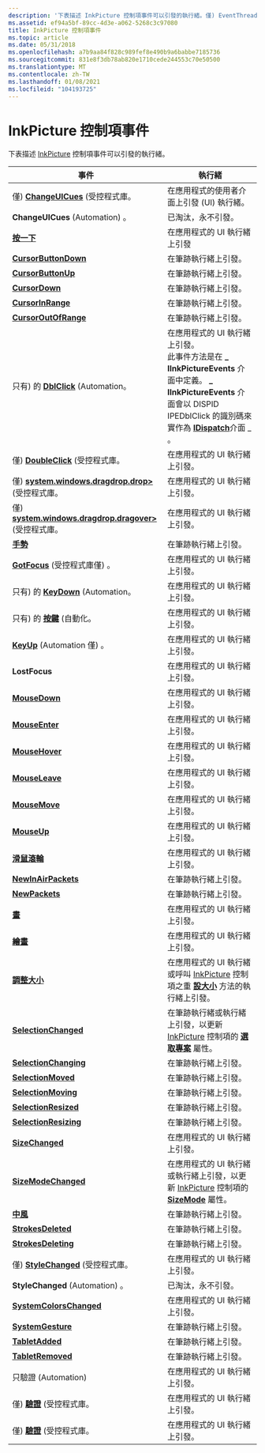```yaml
---
description: '下表描述 InkPicture 控制項事件可以引發的執行緒。僅) EventThreadsChangeUICues (受控程式庫。在應用程式的使用者介面上引發 (UI) 執行緒。ChangeUICues (Automation) 。已淘汰，永不引發。ClickFires 在應用程式 UI 上 threadCursorButtonDownFires 的筆墨線程上。筆墨線程上的 CursorButtonUpFires。筆墨線程上的 CursorDownFires。筆墨線程上的 CursorInRangeFires。筆墨線程上的 CursorOutOfRangeFires。只有) 的 DblClick (Automation。在應用程式的 UI 執行緒上引發。此事件方法是在 \_ IInkPictureEvents 介面中定義。 \_IInkPictureEvents 介面會以 DISPID IPEDblClick 的識別碼來實作為 IDispatch 介面 \_ 。 DoubleClick (受控程式庫僅) 。在應用程式的 UI 執行緒上引發。僅) System.windows.dragdrop.drop> (受控程式庫。在應用程式的 UI 執行緒上引發。僅) System.windows.dragdrop.dragover> (受控程式庫。在應用程式的 UI 執行緒上引發。筆墨線程上的 GestureFires。GotFocus (受控程式庫僅) 。在應用程式的 UI 執行緒上引發。只有) 的 KeyDown (Automation。在應用程式的 UI 執行緒上引發。只有) 的按鍵 (自動化。在應用程式的 UI 執行緒上引發。KeyUp (Automation 僅) 。在應用程式的 UI 執行緒上引發。在應用程式的 UI 執行緒上 LostFocusFires。在應用程式的 UI 執行緒上 MouseDownFires。在應用程式的 UI 執行緒上 MouseEnterFires。在應用程式的 UI 執行緒上 MouseHoverFires。在應用程式的 UI 執行緒上 MouseLeaveFires。在應用程式的 UI 執行緒上 MouseMoveFires。在應用程式的 UI 執行緒上 MouseUpFires。在應用程式的 UI 執行緒上 MouseWheelFires。筆墨線程上的 NewInAirPacketsFires。筆墨線程上的 NewPacketsFires。在應用程式的 UI 執行緒上 PaintedFires。在應用程式的 UI 執行緒上 PaintingFires。ResizeFires 在應用程式的 UI 執行緒上，或在呼叫 InkPicture 控制項之調整大小方法的執行緒上。SelectionChangedFires 筆墨線程或在更新 InkPicture 控制項之選取專案屬性的執行緒上。筆墨線程上的 SelectionChangingFires。筆墨線程上的 SelectionMovedFires。筆墨線程上的 SelectionMovingFires。筆墨線程上的 SelectionResizedFires。筆墨線程上的 SelectionResizingFires。在應用程式的 UI 執行緒上 SizeChangedFires。SizeModeChangedFires 在應用程式的 UI 執行緒上，或在更新 InkPicture 控制項之 SizeMode 屬性的執行緒上。筆墨線程上的 StrokeFires。筆墨線程上的 StrokesDeletedFires。筆墨線程上的 StrokesDeletingFires。僅) StyleChanged (受控程式庫。在應用程式的 UI 執行緒上引發。StyleChanged (Automation) 。已淘汰，絕對不會在應用程式的 UI 上 fires.SystemColorsChangedFires，thread.Sys筆墨線程上的 temGestureFires。筆墨線程上的 TabletAddedFires。筆墨線程上的 TabletRemovedFires。僅) 在應用程式的 UI 執行緒上引發，以驗證 (Automation。僅) 驗證 (受控程式庫。在應用程式的 UI 執行緒上引發。僅) 驗證 (受控程式庫。在應用程式的 UI 執行緒上引發。 '
ms.assetid: ef94a5bf-89cc-4d3e-a062-5268c3c97080
title: InkPicture 控制項事件
ms.topic: article
ms.date: 05/31/2018
ms.openlocfilehash: a7b9aa84f828c989fef8e490b9a6babbe7185736
ms.sourcegitcommit: 831e8f3db78ab820e1710cede244553c70e50500
ms.translationtype: MT
ms.contentlocale: zh-TW
ms.lasthandoff: 01/08/2021
ms.locfileid: "104193725"
---
```

# <a name="inkpicture-control-events"></a>InkPicture 控制項事件

下表描述 [InkPicture](inkpicture-control-reference.md) 控制項事件可以引發的執行緒。



| 事件                                                                                            | 執行緒                                                                                                                                                                                                                                                                                            |
|--------------------------------------------------------------------------------------------------|----------------------------------------------------------------------------------------------------------------------------------------------------------------------------------------------------------------------------------------------------------------------------------------------------|
| 僅) [**ChangeUICues**](/dotnet/api/system.windows.forms.control.changeuicues?view=netcore-3.1) (受控程式庫。 | 在應用程式的使用者介面上引發 (UI) 執行緒。<br/>                                                                                                                                                                                                                                  |
| **ChangeUICues** (Automation) 。                                                              | 已淘汰，永不引發。<br/>                                                                                                                                                                                                                                                                |
| [**按一下**](inkpicture-click.md)                                                                | 在應用程式的 UI 執行緒上引發<br/>                                                                                                                                                                                                                                                    |
| [**CursorButtonDown**](inkpicture-cursorbuttondown.md)                                          | 在筆跡執行緒上引發。<br/>                                                                                                                                                                                                                                                                |
| [**CursorButtonUp**](inkpicture-cursorbuttonup.md)                                              | 在筆跡執行緒上引發。<br/>                                                                                                                                                                                                                                                                |
| [**CursorDown**](inkpicture-cursordown.md)                                                      | 在筆跡執行緒上引發。<br/>                                                                                                                                                                                                                                                                |
| [**CursorInRange**](inkpicture-cursorinrange.md)                                                | 在筆跡執行緒上引發。<br/>                                                                                                                                                                                                                                                                |
| [**CursorOutOfRange**](inkpicture-cursoroutofrange.md)                                          | 在筆跡執行緒上引發。<br/>                                                                                                                                                                                                                                                                |
| 只有) 的 [**DblClick**](inkpicture-dblclick.md) (Automation。                                       | 在應用程式的 UI 執行緒上引發。<br/> 此事件方法是在 **\_ IInkPictureEvents** 介面中定義。 **\_ IInkPictureEvents** 介面會以 DISPID IPEDblClick 的識別碼來實作為 [**IDispatch**](/windows/win32/api/oaidl/nn-oaidl-idispatch)介面 \_ 。<br/> |
| 僅) [**DoubleClick**](/dotnet/api/system.windows.forms.control.doubleclick?view=netcore-3.1) (受控程式庫。   | 在應用程式的 UI 執行緒上引發。<br/>                                                                                                                                                                                                                                                   |
| 僅) [**system.windows.dragdrop.drop>**](/dotnet/api/system.windows.forms.control.dragdrop?view=netcore-3.1) (受控程式庫。         | 在應用程式的 UI 執行緒上引發。<br/>                                                                                                                                                                                                                                                   |
| 僅) [**system.windows.dragdrop.dragover>**](/dotnet/api/system.windows.forms.control.dragenter?view=netcore-3.1) (受控程式庫。        | 在應用程式的 UI 執行緒上引發。<br/>                                                                                                                                                                                                                                                   |
| [**手勢**](inkpicture-gesture.md)                                                            | 在筆跡執行緒上引發。<br/>                                                                                                                                                                                                                                                                |
| [**GotFocus**](/dotnet/api/system.windows.forms.control.gotfocus?view=netcore-3.1) (受控程式庫僅) 。         | 在應用程式的 UI 執行緒上引發。<br/>                                                                                                                                                                                                                                                   |
| 只有) 的 [**KeyDown**](inkpicture-keydown.md) (Automation。                                         | 在應用程式的 UI 執行緒上引發。<br/>                                                                                                                                                                                                                                                   |
| 只有) 的 [**按鍵**](inkpicture-keypress.md) (自動化。                                       | 在應用程式的 UI 執行緒上引發。<br/>                                                                                                                                                                                                                                                   |
| [**KeyUp**](inkpicture-keyup.md) (Automation 僅) 。                                             | 在應用程式的 UI 執行緒上引發。<br/>                                                                                                                                                                                                                                                   |
| **LostFocus**                                                                                    | 在應用程式的 UI 執行緒上引發。<br/>                                                                                                                                                                                                                                                   |
| [**MouseDown**](inkpicture-mousedown.md)                                                        | 在應用程式的 UI 執行緒上引發。<br/>                                                                                                                                                                                                                                                   |
| [**MouseEnter**](inkpicture-mouseenter.md)                                                      | 在應用程式的 UI 執行緒上引發。<br/>                                                                                                                                                                                                                                                   |
| [**MouseHover**](inkpicture-mousehover.md)                                                      | 在應用程式的 UI 執行緒上引發。<br/>                                                                                                                                                                                                                                                   |
| [**MouseLeave**](inkpicture-mouseleave.md)                                                      | 在應用程式的 UI 執行緒上引發。<br/>                                                                                                                                                                                                                                                   |
| [**MouseMove**](inkpicture-mousemove.md)                                                        | 在應用程式的 UI 執行緒上引發。<br/>                                                                                                                                                                                                                                                   |
| [**MouseUp**](inkpicture-mouseup.md)                                                            | 在應用程式的 UI 執行緒上引發。<br/>                                                                                                                                                                                                                                                   |
| [**滑鼠滾輪**](inkpicture-mousewheel.md)                                                      | 在應用程式的 UI 執行緒上引發。<br/>                                                                                                                                                                                                                                                   |
| [**NewInAirPackets**](inkpicture-newinairpackets.md)                                            | 在筆跡執行緒上引發。<br/>                                                                                                                                                                                                                                                                |
| [**NewPackets**](inkpicture-newpackets.md)                                                      | 在筆跡執行緒上引發。<br/>                                                                                                                                                                                                                                                                |
| [**畫**](inkpicture-painted.md)                                                            | 在應用程式的 UI 執行緒上引發。<br/>                                                                                                                                                                                                                                                   |
| [**繪畫**](inkpicture-painting.md)                                                          | 在應用程式的 UI 執行緒上引發。<br/>                                                                                                                                                                                                                                                   |
| [**調整大小**](inkpicture-resize.md)                                                              | 在應用程式的 UI 執行緒或呼叫 [InkPicture](inkpicture-control-reference.md) 控制項之重 [**設大小**](inkpicture-resize.md) 方法的執行緒上引發。<br/>                                                                                                              |
| [**SelectionChanged**](inkpicture-selectionchanged.md)                                          | 在筆跡執行緒或執行緒上引發，以更新 [InkPicture](inkpicture-control-reference.md) 控制項的 [**選取專案**](/windows/desktop/api/msinkaut/nf-msinkaut-iinkpicture-get_selection) 屬性。<br/>                                                                                                                 |
| [**SelectionChanging**](inkpicture-selectionchanging.md)                                        | 在筆跡執行緒上引發。<br/>                                                                                                                                                                                                                                                                |
| [**SelectionMoved**](inkpicture-selectionmoved.md)                                              | 在筆跡執行緒上引發。<br/>                                                                                                                                                                                                                                                                |
| [**SelectionMoving**](inkpicture-selectionmoving.md)                                            | 在筆跡執行緒上引發。<br/>                                                                                                                                                                                                                                                                |
| [**SelectionResized**](inkpicture-selectionresized.md)                                          | 在筆跡執行緒上引發。<br/>                                                                                                                                                                                                                                                                |
| [**SelectionResizing**](inkpicture-selectionresizing.md)                                        | 在筆跡執行緒上引發。<br/>                                                                                                                                                                                                                                                                |
| [**SizeChanged**](inkpicture-sizechanged.md)                                                    | 在應用程式的 UI 執行緒上引發。<br/>                                                                                                                                                                                                                                                   |
| [**SizeModeChanged**](inkpicture-sizemodechanged.md)                                            | 在應用程式的 UI 執行緒或執行緒上引發，以更新 [InkPicture](inkpicture-control-reference.md) 控制項的 [**SizeMode**](/windows/desktop/api/msinkaut/nf-msinkaut-iinkpicture-get_sizemode) 屬性。<br/>                                                                                                      |
| [**中風**](inkpicture-stroke.md)                                                              | 在筆跡執行緒上引發。<br/>                                                                                                                                                                                                                                                                |
| [**StrokesDeleted**](inkpicture-strokesdeleted.md)                                              | 在筆跡執行緒上引發。<br/>                                                                                                                                                                                                                                                                |
| [**StrokesDeleting**](inkpicture-strokesdeleting.md)                                            | 在筆跡執行緒上引發。<br/>                                                                                                                                                                                                                                                                |
| 僅) [**StyleChanged**](/dotnet/api/system.windows.forms.control.stylechanged?view=netcore-3.1) (受控程式庫。 | 在應用程式的 UI 執行緒上引發。<br/>                                                                                                                                                                                                                                                   |
| **StyleChanged** (Automation) 。                                                              | 已淘汰，永不引發。<br/>                                                                                                                                                                                                                                                                |
| [**SystemColorsChanged**](inkpicture-systemcolorschanged.md)                                    | 在應用程式的 UI 執行緒上引發。<br/>                                                                                                                                                                                                                                                   |
| [**SystemGesture**](inkpicture-systemgesture.md)                                                | 在筆跡執行緒上引發。<br/>                                                                                                                                                                                                                                                                |
| [**TabletAdded**](inkpicture-tabletadded.md)                                                    | 在筆跡執行緒上引發。<br/>                                                                                                                                                                                                                                                                |
| [**TabletRemoved**](inkpicture-tabletremoved.md)                                                | 在筆跡執行緒上引發。<br/>                                                                                                                                                                                                                                                                |
| 只驗證 (Automation)                                                                        | 在應用程式的 UI 執行緒上引發。<br/>                                                                                                                                                                                                                                                   |
| 僅) [**驗證**](/dotnet/api/system.windows.forms.control.validated?view=netcore-3.1) (受控程式庫。       | 在應用程式的 UI 執行緒上引發。<br/>                                                                                                                                                                                                                                                   |
| 僅) [**驗證**](/dotnet/api/system.windows.forms.control.validating?view=netcore-3.1) (受控程式庫。     | 在應用程式的 UI 執行緒上引發。<br/>                                                                                                                                                                                                                                                   |



 

 

